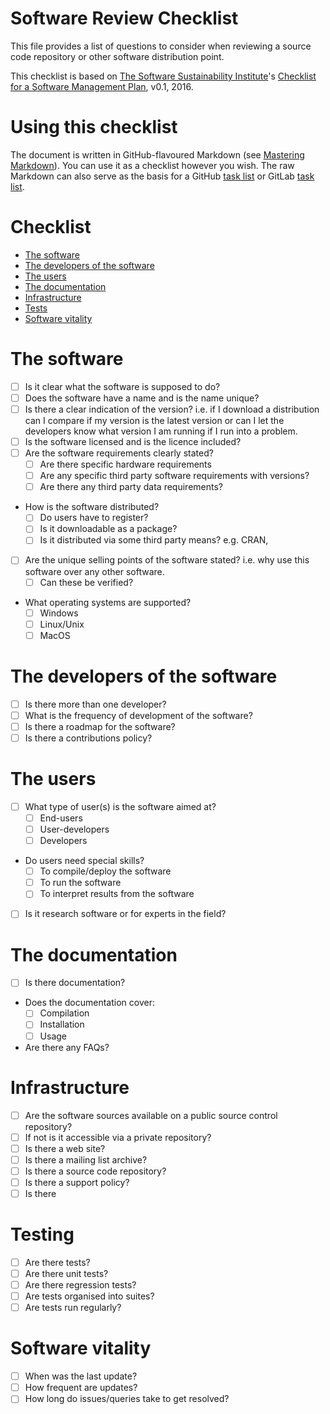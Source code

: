 # Software Review Checklist

This file provides a list of questions to consider when reviewing a source code repository or other software distribution point.

This checklist is based on [The Software Sustainability Institute](https://www.software.ac.uk)'s [Checklist for a Software Management Plan](https://www.software.ac.uk/sites/default/files/images/content/SMP_Checklist_2016_v0.1.pdf), v0.1, 2016.

# Using this checklist

The document is written in GitHub-flavoured Markdown (see [Mastering Markdown](https://guides.github.com/features/mastering-markdown/)). You can use it as a checklist however you wish. The raw Markdown can also serve as the basis for a GitHub [task list](https://help.github.com/articles/about-task-lists/) or GitLab [task list](https://docs.gitlab.com/ee/user/markdown.html#task-lists).

# Checklist

* [The software](#the-software)
* [The developers of the software](#the-developers-of-the-software)
* [The users](#the-users)
* [The documentation](#the-documentation)
* [Infrastructure](#infrastructure)
* [Tests](#tests)
* [Software vitality](#software-vitality)

# The software
- [ ] Is it clear what the software is supposed to do?
- [ ] Does the software have a name and is the name unique?
- [ ] Is there a clear indication of the version? i.e. if I download a distribution can I compare if my version is the latest version or can I let the developers know what version I am running if I run into a problem.
- [ ] Is the software licensed and is the licence included?
- [ ] Are the software requirements clearly stated?
    - [ ] Are there specific hardware requirements
    - [ ] Are any specific third party software requirements with versions?
    - [ ] Are there any third party data requirements?
- How is the software distributed?
    - [ ] Do users have to register?
    - [ ] Is it downloadable as a package?
    - [ ] Is it distributed via some third party means? e.g. CRAN, 
- [ ] Are the unique selling points of the software stated? i.e. why use this software over any other software.
   - [ ] Can these be verified?
- What operating systems are supported?
   - [ ] Windows
   - [ ] Linux/Unix
   - [ ] MacOS

# The developers of the software
- [ ] Is there more than one developer? 
- [ ] What is the frequency of development of the software?
- [ ] Is there a roadmap for the software?
- [ ] Is there a contributions policy?

# The users
- [ ] What type of user(s) is the software aimed at?
    - [ ] End-users
    - [ ] User-developers
    - [ ] Developers
- Do users need special skills?
    - [ ] To compile/deploy the software
    - [ ] To run the software
    - [ ] To interpret results from the software
- [ ] Is it research software or for experts in the field?

# The documentation
- [ ] Is there documentation?
- Does the documentation cover:
   - [ ] Compilation
   - [ ] Installation
   - [ ] Usage
- Are there any FAQs?

# Infrastructure
- [ ] Are the software sources available on a public source control repository?
- [ ] If not is it accessible via a private repository?
- [ ] Is there a web site?
- [ ] Is there a mailing list archive?
- [ ] Is there a source code repository?
- [ ] Is there a support policy?
- [ ] Is there

# Testing
- [ ] Are there tests?
- [ ] Are there unit tests?
- [ ] Are there regression tests?
- [ ] Are tests organised into suites?
- [ ] Are tests run regularly?

# Software vitality

- [ ] When was the last update?
- [ ] How frequent are updates?
- [ ] How long do issues/queries take to get resolved?
